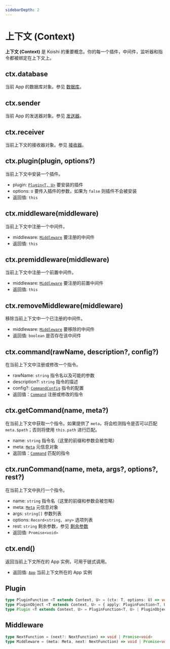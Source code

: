 ```yaml
---
sidebarDepth: 2
---
```


# 上下文 (Context)

**上下文 (Context)** 是 Koishi 的重要概念。你的每一个插件，中间件，监听器和指令都被绑定在上下文上。

## ctx.database

当前 App 的数据库对象。参见 [数据库](./database.md)。

## ctx.sender

当前 App 的发送器对象。参见 [发送器](./sender.md)。

## ctx.receiver

当前上下文的接收器对象。参见 [接收器](./receiver.md)。

## ctx.plugin(plugin, options?)

当前上下文中安装一个插件。

- plugin: [`Plugin<T, U>`](#plugin) 要安装的插件
- options: `U` 要传入插件的参数，如果为 `false` 则插件不会被安装
- 返回值: `this`

## ctx.middleware(middleware)

当前上下文中注册一个中间件。

- middleware: [`Middleware`](#middleware) 要注册的中间件
- 返回值: `this`

## ctx.premiddleware(middleware)

当前上下文中注册一个前置中间件。

- middleware: [`Middleware`](#middleware) 要注册的前置中间件
- 返回值: `this`

## ctx.removeMiddleware(middleware)

移除当前上下文中一个已注册的中间件。

- middleware: [`Middleware`](#middleware) 要移除的中间件
- 返回值: `boolean` 是否存在该中间件

## ctx.command(rawName, description?, config?)

在当前上下文中注册或修改一个指令。

- rawName: `string` 指令名以及可能的参数
- description?: `string` 指令的描述
- config?: [`CommandConfig`](../guide/command-system.md#commandconfig-对象) 指令的配置
- 返回值：[`Command`](./command.md) 注册或修改的指令

## ctx.getCommand(name, meta?)

在当前上下文中获取一个指令。如果提供了 `meta`，将会检测指令是否可以匹配 `meta.$path`；否则将使用 `this.path` 进行匹配。

- name: `string` 指令名（这里的前缀和参数会被忽略）
- meta: [`Meta`](../guide/receive-and-send.md#深入-meta-对象) 元信息对象
- 返回值：[`Command`](./command.md) 匹配的指令

## ctx.runCommand(name, meta, args?, options?, rest?)

在当前上下文中执行一个指令。

- name: `string` 指令名（这里的前缀和参数会被忽略）
- meta: [`Meta`](../guide/receive-and-send.md#深入-meta-对象) 元信息对象
- args: `string[]` 参数列表
- options: `Record<string, any>` 选项列表
- rest: `string` 剩余参数，参见 [剩余参数](../guide/command-system.md#剩余参数)
- 返回值: `Promise<void>`

## ctx.end()

返回当前上下文所在的 App 实例，可用于链式调用。

- 返回值: [`App`](./app.md) 当前上下文所在的 App 实例

## Plugin

```ts
type PluginFunction <T extends Context, U> = (ctx: T, options: U) => void
type PluginObject <T extends Context, U> = { apply: PluginFunction<T, U> }
type Plugin <T extends Context, U> = PluginFunction<T, U> | PluginObject<T, U>
```

## Middleware

```ts
type NextFunction = (next?: NextFunction) => void | Promise<void>
type Middleware = (meta: Meta, next: NextFunction) => void | Promise<void>
```

